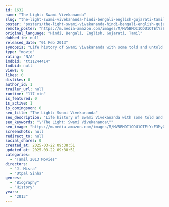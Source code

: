 ```yaml
---
id: 1632
name: "The Light: Swami Vivekananda"
slug: "the-light-swami-vivekananda-hindi-bengali-english-gujarati-tamil-movie-download"
poster: "posters/the-light-swami-vivekananda-hindi-bengali-english-gujarati-tamil-2013.jpg"
remote_poster: "https://m.media-amazon.com/images/M/MV5BMDI1ODU1OTEtYzE3My00MDNhLTg5ZTQtYWM4ZTFjYzFiZDhlXkEyXkFqcGdeQXVyMjg4NzU1MjA@._V1_SX300.jpg"
original_language: "Hindi, Bengali, English, Gujarati, Tamil"
dubbed_in: null
released_date: "01 Feb 2013"
synopsis: "Life history of Swami Vivekananda with some told and untold stories and his journey in search of god. The film shows the transformation of the young restless child to a matured individual ..."
type: "movie"
rating: "N/A"
imdbid: "tt11244414"
tmdbid: null
views: 0
likes: 0
dislikes: 0
author_id: 1
trailer_url: null
runtime: "117 min"
is_featured: 0
is_active: 1
is_comingsoon: 0
seo_title: "The Light: Swami Vivekananda"
seo_description: "Life history of Swami Vivekananda with some told and untold stories and his journey in search of god. The film shows the transformation of the young restless child to a matured individual ..."
seo_keywords: "\"The Light: Swami Vivekananda\""
seo_image: "https://m.media-amazon.com/images/M/MV5BMDI1ODU1OTEtYzE3My00MDNhLTg5ZTQtYWM4ZTFjYzFiZDhlXkEyXkFqcGdeQXVyMjg4NzU1MjA@._V1_SX300.jpg"
screenshots: null
redirect_to: null
social_shares: 0
created_at: 2025-03-22 09:38:51
updated_at: 2025-03-22 09:38:51
categories:
  - "Tamil 2013 Movies"
directors:
  - "J. Misra"
  - "Utpal Sinha"
genres:
  - "Biography"
  - "History"
years:
  - "2013"
---
```

